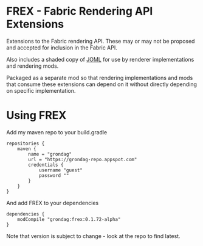 # FREX - Fabric Rendering API Extensions

Extensions to the Fabric rendering API.  These may or may not be proposed and accepted for inclusion in the Fabric API.  

Also includes a shaded copy of [JOML](https://github.com/JOML-CI/JOML) for use by renderer implementations and rendering mods.

Packaged as a separate mod so that rendering implementations and mods that consume these extensions can
depend on it without directly depending on specific implementation.

# Using FREX

Add my maven repo to your build.gradle

```
repositories {
    maven {
    	name = "grondag"
    	url = "https://grondag-repo.appspot.com"
    	credentials {
            username "guest"
            password ""
		}
    }
}
```

And add FREX to your dependencies

```
dependencies {
	modCompile "grondag:frex:0.1.72-alpha"
}
```

Note that version is subject to change - look at the repo to find latest.

